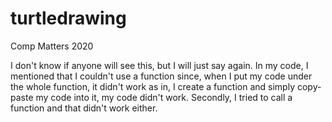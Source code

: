 # turtledrawing
Comp Matters 2020


I don't know if anyone will see this, but I will just say again. In my code, I mentioned that I couldn't use a function since, 
when I put my code under the whole function, it didn't work as in, I create a function and simply copy-paste my code into it, my code didn't work.
Secondly, I tried to call a function and that didn't work either.
